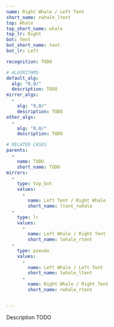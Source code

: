 ```yaml
---
name: Right Whale / Left Tent
short_name: rwhale_ltent
top: Whale
top_short_name: whale
top_lr: Right
bot: Tent
bot_short_name: tent
bot_lr: Left

recognition: TODO

# ALGORITHMS
default_alg:
  alg: "0,0/"
  description: TODO
mirror_algs:
  -
    alg: "0,0/"
    description: TODO
other_algs:
  -
    alg: "0,0/"
    description: TODO

# RELATED CASES
parents:
  -
    name: TODO
    short_name: TODO
mirrors:
  -
    type: top_bot
    values: 
      -
        name: Left Tent / Right Whale
        short_name: ltent_rwhale
  -
    type: lr
    values: 
      -
        name: Left Whale / Right Tent
        short_name: lwhale_rtent
  -
    type: pseudo
    values: 
      -
        name: Left Whale / Left Tent
        short_name: lwhale_ltent
      -
        name: Right Whale / Right Tent
        short_name: rwhale_rtent


---
```


Description TODO

